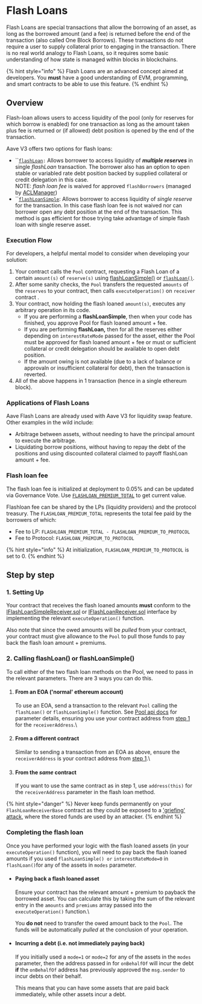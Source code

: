# Flash Loans

Flash Loans are special transactions that allow the borrowing of an asset, as long as the borrowed amount (and a fee) is returned before the end of the transaction (also called One Block Borrows). These transactions do not require a user to supply collateral prior to engaging in the transaction. There is no real world analogy to Flash Loans, so it requires some basic understanding of how state is managed within blocks in blockchains.

{% hint style="info" %}
Flash Loans are an advanced concept aimed at developers. You **must** have a good understanding of EVM, programming, and smart contracts to be able to use this feature.
{% endhint %}

## Overview

Flash-loan allows users to access liquidity of the pool (only for reserves for which borrow is enabled) for one transaction as long as the amount taken plus fee is returned or (if allowed) debt position is opened by the end of the transaction.

Aave V3 offers two options for flash loans:

* ``[`flashLoan`](../core-contracts/pool.md#flashloan)`:` Allows borrower to access liquidity of _**multiple reserves**_ in single _flashLoan_ transaction. The borrower also has an option to open stable or variabled rate debt position backed by supplied collateral or credit delegation in this case.\
  NOTE: _flash loan fee_ is waived for approved `flashBorrowers` (managed by [ACLManager](../core-contracts/aclmanager.md))
* ``[`flashLoanSimple`](../core-contracts/pool.md#flashloansimple):  Allows borrower to access liquidity of _single reserve_ for the transaction. In this case flash loan fee is not waived nor can borrower open any debt position at the end of the transaction. This method is gas efficient for those trying take advantage of simple flash loan with single reserve asset.

### Execution Flow

For developers, a helpful mental model to consider when developing your solution:

1. Your contract calls the `Pool` contract, requesting a Flash Loan of a certain `amount(s)` of `reserve(s)` using [flashLoanSimple()](../core-contracts/pool.md#flashloansimple) or [`flashLoan()`](../core-contracts/pool.md#flashloan).
2. After some sanity checks, the `Pool` transfers the requested `amounts` of the `reserves` to your contract, then calls `executeOperation()` on `receiver` contract .
3. Your contract, now holding the flash loaned `amount(s)`, executes any arbitrary operation in its code.&#x20;
   * If you are performing a **flashLoanSimple**, then when your code has finished, you approve Pool for flash loaned amount + fee.
   * If you are performing **flashLoan,** then for all the reserves either depending on  `interestRateMode` passed for the asset, either the Pool must be approved for flash loaned amount + fee or must or sufficient collateral or credit delegation should be available to open debt position.
   * If the amount owing is not available (due to a lack of balance or approvaln or insufficient collateral for debt), then the transaction is reverted.
4. All of the above happens in 1 transaction (hence in a single ethereum block).



### Applications of Flash Loans

Aave Flash Loans are already used with Aave V3 for liquidity swap feature. Other examples in the wild include:

* Arbitrage between assets, without needing to have the principal amount to execute the arbitrage.
* Liquidating borrow positions, without having to repay the debt of the positions and using discounted collateral claimed to payoff flashLoan amount + fee.

### Flash loan fee

The flash loan fee is initialized at deployment to 0.05% and can be updated via Governance Vote. Use [`FLASHLOAN_PREMIUM_TOTAL`](../core-contracts/pool.md#flashloan\_premium\_total) to get current value.

Flashloan fee can be shared by the LPs (liquidity providers) and the protocol treasury. The `FLASHLOAN_PREMIUM_TOTAL` represents the total fee paid by the borrowers of which:

* Fee to LP: `FLASHLOAN_PREMIUM_TOTAL - FLASHLOAN_PREMIUM_TO_PROTOCOL`
* Fee to Protocol: `FLASHLOAN_PREMIUM_TO_PROTOCOL`

{% hint style="info" %}
At initialization, `FLASHLOAN_PREMIUM_TO_PROTOCOL` is set to 0.
{% endhint %}

## Step by step

### 1. Setting Up

Your contract that receives the flash loaned amounts **must** conform to the [IFlashLoanSimpleReceiver.sol](https://github.com/aave/aave-v3-core/blob/master/contracts/flashloan/interfaces/IFlashLoanSimpleReceiver.sol) or [IFlashLoanReceiver.sol](https://github.com/aave/aave-v3-core/blob/master/contracts/flashloan/interfaces/IFlashLoanReceiver.sol) interface by implementing the relevant `executeOperation()` function.

Also note that since the owed amounts will be _pulled_ from your contract, your contract must give allowance to the `Pool` to pull those funds to pay back the flash loan amount + premiums.

### 2. Calling flashLoan() or flashLoanSimple()

To call either of the two flash loan methods on the Pool, we need to pass in the relevant parameters. There are 3 ways you can do this.

1.  #### From an EOA ('normal' ethereum account)

    To use an EOA, send a transaction to the relevant `Pool` calling the `flashLoan()` or `flashLoanSimple()` function. See [Pool api docs](../core-contracts/pool.md) for parameter details, ensuring you use your contract address from [step 1](flash-loans.md#1.-setting-up) for the `receiverAddress`.\

2.  #### From a different contract

    Similar to sending a transaction from an EOA as above, ensure the `receiverAddress` is your contract address from [step 1](flash-loans.md#1.-setting-up).\

3.  #### From the _same_ contract

    If you want to use the same contract as in step 1, use `address(this)` for the `receiverAddress` parameter in the flash loan method.

{% hint style="danger" %}
Never keep funds permanently on your `FlashLoanReceiverBase` contract as they could be exposed to a ['griefing' attack](https://ethereum.stackexchange.com/a/92457/19365), where the stored funds are used by an attacker.
{% endhint %}

### Completing the flash loan

Once you have performed your logic with the flash loaned assets (in your `executeOperation()` function), you will need to pay back the flash loaned amounts if you used `flashLoanSimple() or` `interestRateMode=0` in `flashLoan()`for any of the assets in `modes` parameter.

*   #### Paying back a flash loaned asset

    Ensure your contract has the relevant amount + premium to payback the borrowed asset. You can calculate this by taking the sum of the relevant entry in the `amounts` and `premiums` array passed into the `executeOperation()` function.\


    You **do not** need to transfer the owed amount back to the `Pool`. The funds will be automatically _pulled_ at the conclusion of your operation.
*   #### Incurring a debt (i.e. not immediately paying back)

    If you initially used a `mode=1` or `mode=2` for any of the assets in the `modes` parameter, then the address passed in for `onBehalfOf` will incur the debt **if** the `onBehalfOf` address has previously approved the `msg.sender` to incur debts on their behalf.

    This means that you can have some assets that are paid back immediately, while other assets incur a debt.
